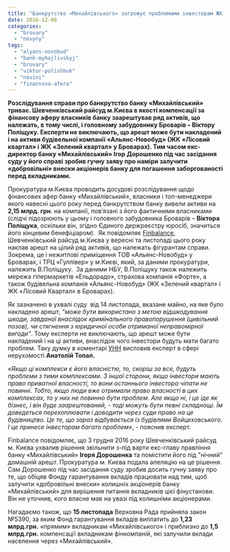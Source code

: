 ```yaml
---
title: "Банкрутство «Михайлівського» загрожує проблемами інвесторам ЖК \"Лісовий квартал\" та \"Зелений квартал\" у Броварах, - експерт"
date: 2016-12-08
categories: 
  - "brovary"
  - "novyny"
tags: 
  - "alyans-novobud"
  - "bank-myhajlivskyj"
  - "brovary"
  - "viktor-polishhuk"
  - "novini"
  - "finansova-afera"
---
```


**Розслідування справи про банкрутство банку «Михайлівський» триває. Шевченківський райсуд м.Києва в якості компенсації за фінансову аферу власників банку заарештував ряд активів, що належать, в тому числі, і головному забудовнику Броварів – Віктору Поліщуку. Експерти не виключають, що арешт може бути накладений і на активи будівельної компанії «Альянс-Новобуд» (ЖК «Лісовий квартал» і ЖК «Зелений квартал» у Броварах). Тим часом екс-директор банку «Михайлівський» Ігор Дорошенко під час засідання суду у його справі зробив гучну заяву про наміри залучити «добровільні» внески акціонерів банку для погашення заборгованості перед вкладниками.**

Прокуратура м.Києва проводить досудові розслідування щодо фінансових афер банку «Михайлівський», власники і топ-менеджери якого навесні цього року перед банкрутством банку вивели активи на **2,15 млрд. грн**. на компанії, пов’язані з його фактичними власниками (слідчі підозрюють у цьому і головного забудовника Броварів – **Віктора Поліщука**, оскільки він, згідно Єдиного держреєстру юросіб, значиться його кінцевим бенефіціаром).  Як повідомляє [Finbalance](http://finbalance.com.ua/news/Doroshenko-khay-eks-aktsioneri-Mikhaylivskoho-dobrovilno-povernut-koshti-vkladnikam), Шевченківський райсуд м.Києва у вересні та листопаді цього року наклав арешт на цілий ряд активів, що належать фігурантам справи. Зокрема, це і нежитлові приміщення ТОВ «Альянс-Новобуд» у Броварах, і ТРЦ «Гуллівер» у м.Києві, який, за даними прокуратури, належить В.Поліщуку.  За даними НБУ, В.Поліщуку також належить мережа гіпермаркетів «Ельдорадо», страхова компанія «Форте», а також будівельна компанія «Альянс-Новобуд» (ЖК «Зелений квартал» і ЖК «Лісовий Квартал» в Броварах).

Як зазначено в ухвалі суду  від 14 листопада, вказане майно, на яке було накладено арешт, _"може бути використано з метою відшкодування шкоди, завданої внаслідок кримінального правопорушення (цивільний позов), чи стягнення з юридичної особи отриманої неправомірної вигоди"_. Тому експерти не виключають, що арешт може бути накладений і на ці активи, внаслідок чого інвестори будуть мати багато проблем. Таку думку в коментарі [УНН](http://www.unn.com.ua/ru/news/1624564-vkladati-koshti-v-zhitlovi-kompleksi-vlasnika-banku-mikhaylivskiy-rizikovano-ekspert) висловив експерт в сфері нерухомості **Анатолій Топал.**

_«Якщо ці комплекси є його власністю, то, скоріш за все, будуть проблеми з тими комплексами. З іншої сторони, якщо інвестори мають право приватної власності, то вони останнього інвестора чіпати не повинні. Тобто, якщо люди вже отримали право власності в цих комплексах, то у них не повинно бути проблем. Але якщо ні, і це іде як бізнес, і він буде заарештований, - тоді можуть бути певні складнощі. Їм доведеться перехоплювати і доводити через суди право на це будівництво. Це те, що зараз відбувається із будівлями Войцеховського. І це принесе інвесторам багато проблем»_, - пояснив експерт.

Finbalance повідомляє, що 3 грудня 2016 року Шевченківський райсуд м. Києва ухвалив рішення звільнити з-під варти екс-главу правління банку «Михайлівський» **Ігоря Дорошенка** та помістити його під "нічний" домашній арешт. Прокуратура м. Києва подала апеляцію на це рішення. Сам Дорошенко під час засідання суду зробив досить гучну заяву про те, що обіцяв Фонду гарантування вкладів працювати над тим, щоб залучити «добровільні внески» колишніх акціонерів банку «Михайлівський» для вирішення питання вкладників цієї фінустанови. Він не уточнив, кого власне мав на увазі під колишніми акціонерами.

Нагадаємо також, що **15 листопада** Верховна Рада прийняла закон №5390, за яким Фонд гарантування вкладів виплатить до **1,23** **млрд.грн.** «прямим» вкладникам «Михайлівського» і приблизно до **1,5 млрд.грн.** компенсації вкладникам фінкомпаній, які залучили вклади населення через «Михайлівський».
